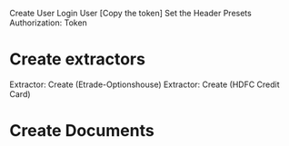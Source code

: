 Create User
Login User [Copy the token]
Set the Header Presets Authorization: Token <token>

# Create extractors
Extractor: Create (Etrade-Optionshouse)
Extractor: Create (HDFC Credit Card)

# Create Documents

